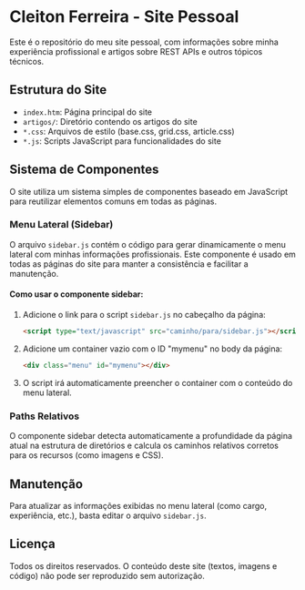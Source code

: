 # Cleiton Ferreira - Site Pessoal

Este é o repositório do meu site pessoal, com informações sobre minha experiência profissional e artigos sobre REST APIs e outros tópicos técnicos.

## Estrutura do Site

- `index.htm`: Página principal do site
- `artigos/`: Diretório contendo os artigos do site
- `*.css`: Arquivos de estilo (base.css, grid.css, article.css)
- `*.js`: Scripts JavaScript para funcionalidades do site

## Sistema de Componentes

O site utiliza um sistema simples de componentes baseado em JavaScript para reutilizar elementos comuns em todas as páginas.

### Menu Lateral (Sidebar)

O arquivo `sidebar.js` contém o código para gerar dinamicamente o menu lateral com minhas informações profissionais. Este componente é usado em todas as páginas do site para manter a consistência e facilitar a manutenção.

#### Como usar o componente sidebar:

1. Adicione o link para o script `sidebar.js` no cabeçalho da página:
   ```html
   <script type="text/javascript" src="caminho/para/sidebar.js"></script>
   ```

2. Adicione um container vazio com o ID "mymenu" no body da página:
   ```html
   <div class="menu" id="mymenu"></div>
   ```

3. O script irá automaticamente preencher o container com o conteúdo do menu lateral.

### Paths Relativos

O componente sidebar detecta automaticamente a profundidade da página atual na estrutura de diretórios e calcula os caminhos relativos corretos para os recursos (como imagens e CSS).

## Manutenção

Para atualizar as informações exibidas no menu lateral (como cargo, experiência, etc.), basta editar o arquivo `sidebar.js`.

## Licença

Todos os direitos reservados. O conteúdo deste site (textos, imagens e código) não pode ser reproduzido sem autorização. 